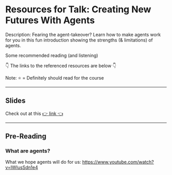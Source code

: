 # Resources for Talk: Creating New Futures With Agents
Description: Fearing the agent-takeover? Learn how to make agents work for you in this fun introduction showing the strengths (& limitations) of agents.

Some recommended reading (and listening)

👇 The links to the referenced resources are below 👇

Note: ⭐ = Definitely should read for the course

---
## Slides
Check out at this [👉 link 👈]()

---
## Pre-Reading
### What are agents? 
What we hope agents will do for us: https://www.youtube.com/watch?v=IWIusSdn1e4
